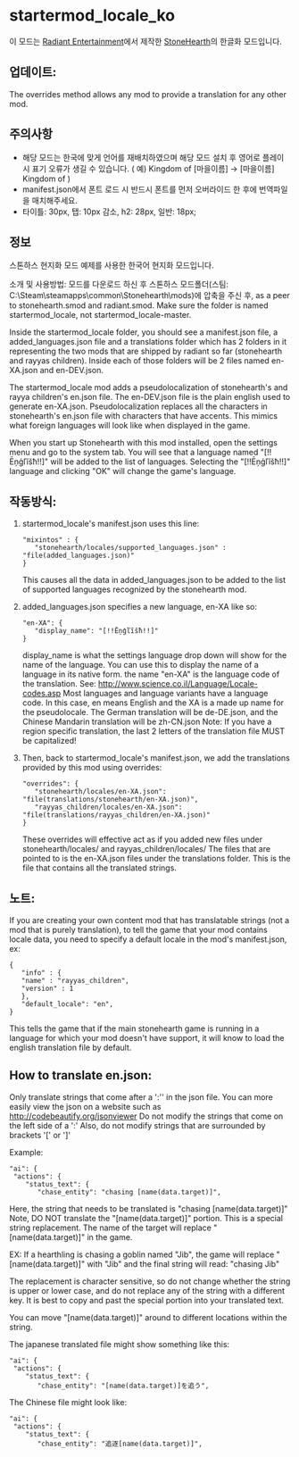 startermod_locale_ko
=========
이 모드는 [Radiant Entertainment](http://www.radiant-entertainment.com/)에서 제작한 [StoneHearth](http://stonehearth.net)의 한글화 모드입니다.

## 업데이트:
The overrides method allows any mod to provide a translation for any other mod.

## 주의사항
 - 해당 모드는 한국에 맞게 언어를 재배치하였으며 해당 모드 설치 후 영어로 플레이 시 표기 오류가 생길 수 있습니다. ( 예) Kingdom of [마을이름] -> [마을이름] Kingdom of )
 - manifest.json에서 폰트 로드 시 반드시 폰트를 먼저 오버라이드 한 후에 번역파일을 매치해주세요.
 - 타이틀: 30px, 탭: 10px 감소, h2: 28px, 일반: 18px;

## 정보
스톤하스 현지화 모드 예제를 사용한 한국어 현지화 모드입니다.

소개 및 사용방법: 모드를 다운로드 하신 후 스톤하스 모드폴더(스팀: C:\Steam\steamapps\common\Stonehearth\mods)에 압축을 주신 후, as a peer to stonehearth.smod and radiant.smod. Make sure the folder is named startermod_locale, not startermod_locale-master.

Inside the startermod_locale folder, you should see a manifest.json file, a added_languages.json file and a translations folder which has 2 folders in it representing the two mods that are shipped by radiant so far (stonehearth and rayyas children). Inside each of those folders will be 2 files named en-XA.json and en-DEV.json.

The startermod_locale mod adds a pseudolocalization of stonehearth's and rayya children's en.json file. The en-DEV.json file is the plain english used to generate en-XA.json. Pseudolocalization replaces all the characters in stonehearth's en.json file with characters that have accents. This mimics what foreign languages will look like when displayed in the game.

When you start up Stonehearth with this mod installed, open the settings menu and go to the system tab. You will see that a language named "[!!Ēņģľĭšħ!!]" will be added to the list of languages. Selecting the "[!!Ēņģľĭšħ!!]" language and clicking "OK" will change the game's language.

## 작동방식:

1) startermod_locale's manifest.json uses this line:<br>
   ````
   "mixintos" : {
      "stonehearth/locales/supported_languages.json" : "file(added_languages.json)"
   }
   ````
   This causes all the data in added_languages.json to be added to the list of supported languages recognized by the stonehearth mod.

2) added_languages.json specifies a new language, en-XA like so:<br>
   ````
   "en-XA": {
      "display_name": "[!!Ēņģľĭšħ!!]"
   }
   ````
   display_name is what the settings language drop down will show for the name of the language. You can use this to display the name of a language in its native form.
   the name "en-XA" is the language code of the translation. See: http://www.science.co.il/Language/Locale-codes.asp
   Most languages and language variants have a language code. In this case, en means English and the XA is a made up name for the pseudolocale.
   The German translation will be de-DE.json, and the Chinese Mandarin translation will be zh-CN.json
   Note: If you have a region specific translation, the last 2 letters of the translation file MUST be capitalized!

3) Then, back to startermod_locale's manifest.json, we add the translations provided by this mod using overrides:<br>
   ````
   "overrides": {
      "stonehearth/locales/en-XA.json": "file(translations/stonehearth/en-XA.json)",
      "rayyas_children/locales/en-XA.json": "file(translations/rayyas_children/en-XA.json)"
   }
   ````
   These overrides will effective act as if you added new files under stonehearth/locales/ and rayyas_children/locales/
   The files that are pointed to is the en-XA.json files under the translations folder. This is the file that contains all the translated strings.

## 노트:

If you are creating your own content mod that has translatable strings (not a mod that is purely translation), to tell the game that your mod contains locale data, you need to specify a default locale in the mod's manifest.json, ex:
   ````
   {
      "info" : {
      "name" : "rayyas_children",
      "version" : 1
      },
      "default_locale": "en",
   }
   ````

  This tells the game that if the main stonehearth game is running in a language for which your mod doesn't have support, it will know to load the english translation file by default.

## How to translate en.json:

Only translate strings that come after a ':'' in the json file. You can more easily view the json on a website such as http://codebeautify.org/jsonviewer
Do not modify the strings that come on the left side of a ':'
Also, do not modify strings that are surrounded by brackets '[' or ']'

Example:
  ````
  "ai": {
   "actions": {
      "status_text": {
         "chase_entity": "chasing [name(data.target)]",
  ````

Here, the string that needs to be translated is "chasing [name(data.target)]"
Note, DO NOT translate the "[name(data.target)]" portion. This is a special string replacement. The name of the target will replace "[name(data.target)]" in the game.

EX: If a hearthling is chasing a goblin named "Jib", the game will replace "[name(data.target)]" with "Jib" and the final string will read: "chasing Jib"

The replacement is character sensitive, so do not change whether the string is upper or lower case, and do not replace any of the string with a different key. It is best
to copy and past the special portion into your translated text.

You can move "[name(data.target)]" around to different locations within the string.

The japanese translated file might show something like this:<br>
  ````
  "ai": {
   "actions": {
      "status_text": {
         "chase_entity": "[name(data.target)]を追う",
  ````

The Chinese file might look like:<br>
  ````
  "ai": {
   "actions": {
      "status_text": {
         "chase_entity": "追逐[name(data.target)]",
  ````

